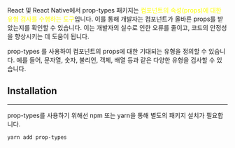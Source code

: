
React 및 React Native에서 prop-types 패키지는 <font color="#ffff00">컴포넌트의 속성(props)에 대한 유형 검사를 수행하는 도구</font>입니다. 이를 통해 개발자는 컴포넌트가 올바른 props를 받았는지를 확인할 수 있습니다. 이는 개발자의 실수로 인한 오류를 줄이고, 코드의 안정성을 향상시키는 데 도움이 됩니다.

prop-types 를 사용하여 컴포넌트의 props에 대한 기대되는 유형을 정의할 수 있습니다. 예를 들어, 문자열, 숫자, 불리언, 객체, 배열 등과 같은 다양한 유형을 검사할 수 있습니다.

## Installation
---
prop-types를 사용하기 위해선 npm 또는 yarn을 통해 별도의 패키지 설치가 필요합니다.

```
yarn add prop-types
```

